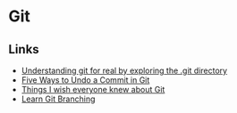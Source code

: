# Git

## Links

- [Understanding git for real by exploring the .git directory](https://www.daolf.com/posts/git-series-part-1/)
- [Five Ways to Undo a Commit in Git](https://zwischenzugs.com/2020/09/10/five-ways-to-undo-a-commit-in-git/)
- [Things I wish everyone knew about Git](https://blog.plover.com/2022/06/29/)
- [Learn Git Branching](https://learngitbranching.js.org/)
